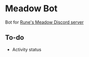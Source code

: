 # Meadow Bot
Bot for [Rune's Meadow Discord server](https://discord.gg/8QMCrrUpMe)

## To-do
- Activity status